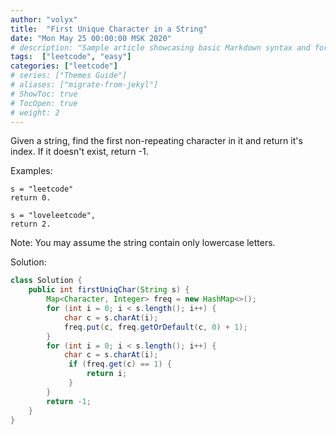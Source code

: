 ```yaml
---
author: "volyx"
title:  "First Unique Character in a String"
date: "Mon May 25 00:00:00 MSK 2020"
# description: "Sample article showcasing basic Markdown syntax and formatting for HTML elements."
tags:  ["leetcode", "easy"]
categories: ["leetcode"]
# series: ["Themes Guide"]
# aliases: ["migrate-from-jekyl"]
# ShowToc: true
# TocOpen: true
# weight: 2
---
```


Given a string, find the first non-repeating character in it and return it's index. If it doesn't exist, return -1.

Examples:

```
s = "leetcode"
return 0.

s = "loveleetcode",
return 2.
```

Note: You may assume the string contain only lowercase letters. 

Solution:

```java
class Solution {
    public int firstUniqChar(String s) {
        Map<Character, Integer> freq = new HashMap<>();
        for (int i = 0; i < s.length(); i++) {
            char c = s.charAt(i);
            freq.put(c, freq.getOrDefault(c, 0) + 1);
        }
        for (int i = 0; i < s.length(); i++) {
            char c = s.charAt(i);
             if (freq.get(c) == 1) {
                 return i;
             }
        }
        return -1;
    }
}
